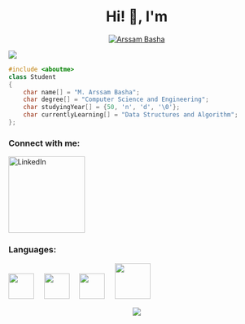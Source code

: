 <h1 align="center">Hi! 👋, I'm </h1>
<p align="center">
 <a href="https://www.linkedin.com/in/arssam-basha" target="_blank">
 <img src="https://user-images.githubusercontent.com/70753519/235355769-bdc4cd3b-d0a4-4fb0-a3b4-17b223128add.gif" alt="Arssam Basha">
 </a>
</p>



![](https://komarev.com/ghpvc/?username=arssambasha&color=000000&style=for-the-badge)

```c++
#include <aboutme>
class Student
{
    char name[] = "M. Arssam Basha";
    char degree[] = "Computer Science and Engineering";
    char studyingYear[] = {50, 'n', 'd', '\0'};
    char currentlyLearning[] = "Data Structures and Algorithm";
};
```

<h3 align="left">Connect with me:</h3>
<a href="https://www.linkedin.com/in/arssam-basha" target="_blank">
 <img src="https://user-images.githubusercontent.com/70753519/235355937-9a448230-5e43-4a09-8022-fab5b2f5f735.png" alt="LinkedIn" width="150">
</a>




<h3 align="left">Languages:</h3>

<p align="left">
 <img src="https://upload.wikimedia.org/wikipedia/commons/thumb/1/18/C_Programming_Language.svg/570px-C_Programming_Language.svg.png?20201031132917"  width="50"> &nbsp &nbsp        
 <img src="https://cdn-icons-png.flaticon.com/512/5968/5968350.png"  width="50" > &nbsp &nbsp
 <img src="https://cdn-icons-png.flaticon.com/512/226/226777.png"  width="50"> &nbsp &nbsp
 <img src = "https://user-images.githubusercontent.com/70753519/235357053-f8e5c205-0713-4d83-80cd-8566b7137d44.png" width="70">
 </p>
 

 <p align="center">
 <img src="https://capsule-render.vercel.app/api?type=waving&color=timeGradient&height=120&section=footer"/>
 </p>
